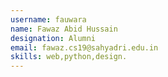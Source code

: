 ```yaml
---
username: fauwara
name: Fawaz Abid Hussain
designation: Alumni
email: fawaz.cs19@sahyadri.edu.in
skills: web,python,design.
---
```

